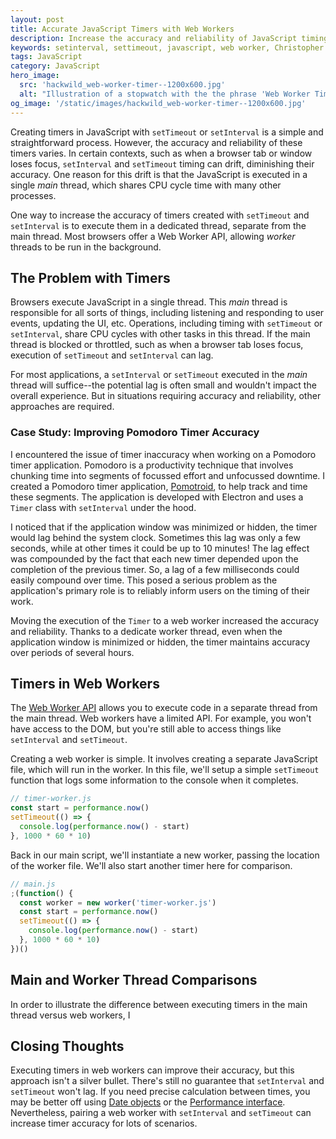 ```yaml
---
layout: post
title: Accurate JavaScript Timers with Web Workers
description: Increase the accuracy and reliability of JavaScript timing functions, such as setInterval and setTimeout with web workers.
keywords: setinterval, settimeout, javascript, web worker, Christopher Murphy, accurate timer, multi-threading
tags: JavaScript
category: JavaScript
hero_image:
  src: 'hackwild_web-worker-timer--1200x600.jpg'
  alt: "Illustration of a stopwatch with the the phrase 'Web Worker Timers'"
og_image: '/static/images/hackwild_web-worker-timer--1200x600.jpg'
---
```


Creating timers in JavaScript with `setTimeout` or `setInterval` is a simple and straightforward process. However, the accuracy and reliability of these timers varies. In certain contexts, such as when a browser tab or window loses focus, `setInterval` and `setTimeout` timing can drift, diminishing their accuracy. One reason for this drift is that the JavaScript is executed in a single _main_ thread, which shares CPU cycle time with many other processes.

One way to increase the accuracy of timers created with `setTimeout` and `setInterval` is to execute them in a dedicated thread, separate from the main thread. Most browsers offer a Web Worker API, allowing _worker_ threads to be run in the background.

## The Problem with Timers

Browsers execute JavaScript in a single thread. This _main_ thread is responsible for all sorts of things, including listening and responding to user events, updating the UI, etc. Operations, including timing with `setTimeout` or `setInterval`, share CPU cycles with other tasks in this thread. If the main thread is blocked or throttled, such as when a browser tab loses focus, execution of `setTimeout` and `setInterval` can lag.

For most applications, a `setInterval` or `setTimeout` executed in the _main_ thread will suffice--the potential lag is often small and wouldn't impact the overall experience. But in situations requiring accuracy and reliability, other approaches are required.

### Case Study: Improving Pomodoro Timer Accuracy

I encountered the issue of timer inaccuracy when working on a Pomodoro timer application. Pomodoro is a productivity technique that involves chunking time into segments of focussed effort and unfocussed downtime. I created a Pomodoro timer application, [Pomotroid](https://splode.github.io/pomotroid/), to help track and time these segments. The application is developed with Electron and uses a `Timer` class with `setInterval` under the hood.

I noticed that if the application window was minimized or hidden, the timer would lag behind the system clock. Sometimes this lag was only a few seconds, while at other times it could be up to 10 minutes! The lag effect was compounded by the fact that each new timer depended upon the completion of the previous timer. So, a lag of a few milliseconds could easily compound over time. This posed a serious problem as the application's primary role is to reliably inform users on the timing of their work.

Moving the execution of the `Timer` to a web worker increased the accuracy and reliability. Thanks to a dedicate worker thread, even when the application window is minimized or hidden, the timer maintains accuracy over periods of several hours.

## Timers in Web Workers

The [Web Worker API](https://developer.mozilla.org/en-US/docs/Web/API/Web_Workers_API) allows you to execute code in a separate thread from the main thread. Web workers have a limited API. For example, you won't have access to the DOM, but you're still able to access things like `setInterval` and `setTimeout`.

Creating a web worker is simple. It involves creating a separate JavaScript file, which will run in the worker. In this file, we'll setup a simple `setTimeout` function that logs some information to the console when it completes.

```js
// timer-worker.js
const start = performance.now()
setTimeout(() => {
  console.log(performance.now() - start)
}, 1000 * 60 * 10)
```

Back in our main script, we'll instantiate a new worker, passing the location of the worker file. We'll also start another timer here for comparison.

```js
// main.js
;(function() {
  const worker = new worker('timer-worker.js')
  const start = performance.now()
  setTimeout(() => {
    console.log(performance.now() - start)
  }, 1000 * 60 * 10)
})()
```

## Main and Worker Thread Comparisons

In order to illustrate the difference between executing timers in the main thread versus web workers, I

## Closing Thoughts

Executing timers in web workers can improve their accuracy, but this approach isn't a silver bullet. There's still no guarantee that `setInterval` and `setTimeout` won't lag. If you need precise calculation between times, you may be better off using [Date objects](https://developer.mozilla.org/en-US/docs/Web/JavaScript/Reference/Global_Objects/Date) or the [Performance interface](https://developer.mozilla.org/en-US/docs/Web/API/Performance). Nevertheless, pairing a web worker with `setInterval` and `setTimeout` can increase timer accuracy for lots of scenarios.
